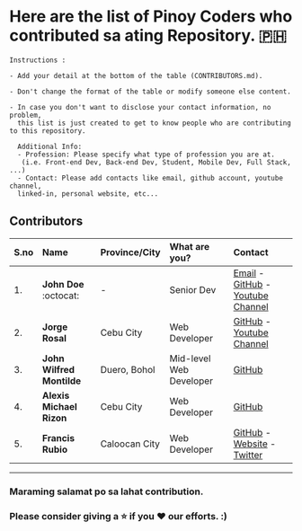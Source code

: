 # Here are the list of Pinoy Coders who contributed sa ating Repository. :philippines:

```
Instructions :

- Add your detail at the bottom of the table (CONTRIBUTORS.md).

- Don't change the format of the table or modify someone else content.

- In case you don't want to disclose your contact information, no problem,
  this list is just created to get to know people who are contributing to this repository.

  Additional Info:
  - Profession: Please specify what type of profession you are at.
   (i.e. Front-end Dev, Back-end Dev, Student, Mobile Dev, Full Stack, ...)
  - Contact: Please add contacts like email, github account, youtube channel,
  linked-in, personal website, etc...
```

## Contributors

| S.no | Name | Province/City | What are you? | Contact |
|------|:--------|:---------|:--------------|:------------|
| 1. | **John Doe** :octocat:| -|Senior Dev | [Email](johndoe@gmail.com) - [GitHub](https://github.com/johndoe) - [Youtube Channel](youtube.com/johndoe)|
| 2. | **Jorge Rosal** | Cebu City | Web Developer | [GitHub](https://github.com/jorgerosal) - [Youtube Channel](https://www.youtube.com/channel/UCzuOQurgDZCdHUFBwL6Oexg) |
| 3. | **John Wilfred Montilde** | Duero, Bohol | Mid-level Web Developer | [GitHub](https://github.com/ewojjowe) |
| 4. | **Alexis Michael Rizon** | Cebu City | Web Developer | [GitHub](https://github.com/MugssyBoy) |
| 5. | **Francis Rubio** | Caloocan City | Web Developer | [GitHub](https://github.com/teacherbuknoy) - [Website](https://teacherbuknoy.netlify.app/) - [Twitter](https://www.twitter.com/teacherbuknoy) |
---

### Maraming salamat po sa lahat contribution.

### Please consider giving a :star: if you :heart: our efforts. :)

